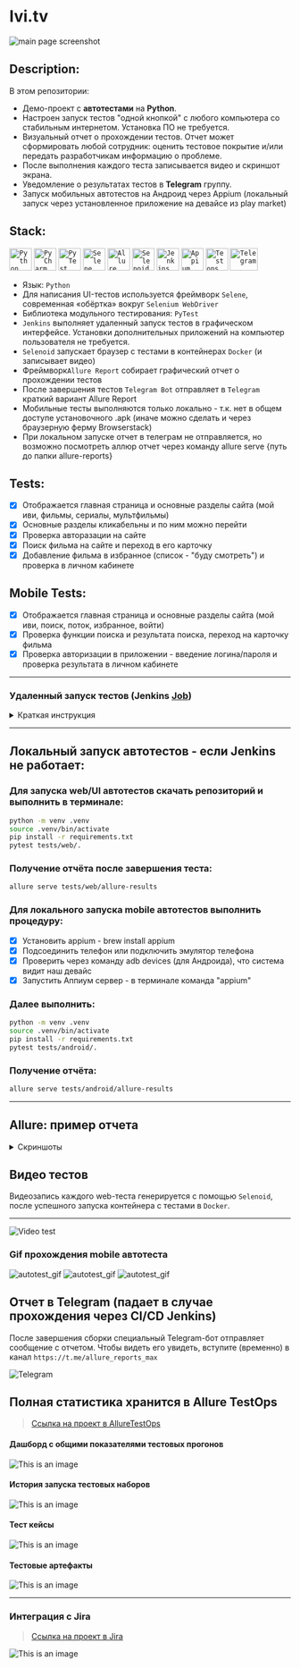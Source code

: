 # Ivi.tv
![main page screenshot](images/main%20screen%20page.png)

## Description:
В этом репозитории:
- Демо-проект с <b>автотестами</b> на <b>Python</b>.
- Настроен запуск тестов "одной кнопкой" с любого компьютера со стабильным интернетом. Установка ПО не требуется.
- Визуальный отчет о прохождении тестов. Отчет может сформировать любой сотрудник: оценить тестовое покрытие и/или передать разработчикам информацию о проблеме.
- После выполнения каждого теста записывается видео и скриншот экрана.
- Уведомление о результатах тестов в <b>Telegram</b> группу.
- Запуск мобильных автотестов на Андроид через Appium (локальный запуск через установленное приложение на девайсе из play market)

## Stack:
<code><img src="images/StackIcons/python.svg" width="40" height="40" alt="Python"  title="Python" /></code>
<code><img src="images/StackIcons/pycharm.png" width="40" height="40" alt="PyCharm" title="PyCharm"></code>
<code><img src="images/StackIcons/pytest.png" width="40" height="40"  alt="PyTest" title="PyTest"></code>
<code><img src="images/StackIcons/selene.png" width="40" height="40"  alt="Selene" title="Selene"></code>
<code><img src="images/StackIcons/Allure.svg" width="40" height="40"  alt="Allure" title="Allure"></code>
<code><img src="images/StackIcons/selenoid.png" width="40" height="40"  alt="Selenoid " title="Selenoid"></code>
<code><img src="images/StackIcons/Jenkins.svg" width="40" height="40"  alt="Jenkins " title="Jenkins"></code>
<code><img src="images/StackIcons/appium.png" width="40" height="40"  alt="Appium " title="Appium"></code>
<code><img src="images/StackIcons/allure_testops.png" width="40" height="40"  alt="Testops " title="Testops"></code>
<code><img src="images/StackIcons/Telegram.svg" width="50" height="40" alt="Telegram"  title="Telegram"></code>
<br>
- Язык: `Python`
- Для написания UI-тестов используется фреймворк `Selene`, современная «обёртка» вокруг `Selenium WebDriver`
- Библиотека модульного тестирования: `PyTest`
- `Jenkins` выполняет удаленный запуск тестов в графическом интерфейсе. Установки дополнительных приложений на компьютер пользователя не требуется.
- `Selenoid` запускает браузер с тестами в контейнерах `Docker` (и записывает видео)
- Фреймворк`Allure Report` собирает графический отчет о прохождении тестов
- После завершения тестов `Telegram Bot` отправляет в `Telegram` краткий вариант Allure Report
- Мобильные тесты выполняются только локально - т.к. нет в общем доступе установочного .apk (иначе можно сделать и через браузерную ферму Browserstack)
- При локальном запуске отчет в телеграм не отправляется, но возможно посмотреть аллюр отчет через команду allure serve {путь до папки allure-reports}

## Tests:
- [x] Отображается главная страница и основные разделы сайта (мой иви, фильмы, сериалы, мультфильмы)
- [x] Основные разделы кликабельны и по ним можно перейти
- [x] Проверка авторазации на сайте
- [x] Поиск фильма на сайте и переход в его карточку
- [x] Добавление фильма в избранное (список - "буду смотреть") и проверка в личном кабинете

## Mobile Tests:
- [x] Отображается главная страница и основные разделы сайта (мой иви, поиск, поток, избранное, войти)
- [x] Проверка функции поиска и результата поиска, переход на карточку фильма
- [x] Проверка авторизации в приложении - введение логина/пароля и проверка результата в личном кабинете

----


### Удаленный запуск тестов (<b>Jenkins <a target="_blank" href="https://jenkins.autotests.cloud/job/qa.guru_18_14/">Job</a></b>)
<details>
   <summary>Краткая инструкция</summary>

###### А: 

<i>Незарегистрированным</i> пользователем открыть готовый, ранее сформированный отчет (желтая иконка, стрелка №2 на скриншоте)
<p>Результат: откроется страница с отчетом Allure Report</p>

###### Б: 
<i>Зарегистрированным</i> пользователем: 
1. Перейти на страницу сборки проекта
2. Выбрать желаемые "Build with Parameters" в графическом интерфейсе или оставить как есть.
3. Запустить выполнение тестов кнопкой "Build"
4. Убедиться, что в блоке "Builds" появилась новая запись.
5. Дождаться окончания активного процесса (~2-3 мин)
6. Кликнуть по значку или тексту Allure Report
<p>Результат: откроется страница с отчетом Allure Report</p>

> <p>Срок хранения сборки на сервере ~60 дней. Ссылка на Job может оказаться недоступной после 28.07.2025</p>

<p>Образец:</p>

<br>![Jenkins](images/jenkins-screen.png)

</details>

----

## Локальный запуск автотестов - если Jenkins не работает:

### Для запуска web/UI автотестов скачать репозиторий и выполнить в терминале:

```bash
python -m venv .venv
source .venv/bin/activate
pip install -r requirements.txt
pytest tests/web/.
```

### Получение отчёта после завершения теста:
```bash
allure serve tests/web/allure-results
```


### Для локального запуска mobile автотестов выполнить процедуру:

- [x] Установить appium - brew install appium
- [x] Подсоединить телефон или подключить эмулятор телефона
- [x] Проверить через команду adb devices (для Андроида), что система видит наш девайс
- [x] Запустить Аппиум сервер - в терминале команда "appium"

### Далее выполнить:

```bash
python -m venv .venv
source .venv/bin/activate
pip install -r requirements.txt
pytest tests/android/.
```

### Получение отчёта:
```bash
allure serve tests/android/allure-results

```

----



## Allure: пример отчета
<details>
   <summary>Скриншоты</summary>

###### Главный экран (Overview)
![Screen Allure1](images/allure-main-screen.png)
###### Страница со списком тестов (Graph)
![Screen Allure2](images/allure-graphs.png)
###### Пример описания теста
![Screen Allure3](images/allure-test-suites.png)

</details>

## Видео тестов
Видеозапись каждого web-теста генерируется с помощью `Selenoid`, после успешного запуска контейнера c тестами в `Docker`.

----


![Video test](images/video-report.gif)


### Gif прохождения mobile автотеста
![autotest_gif](images/Firsttest-ezgif.com-crop.gif)
![autotest_gif](images/Secondtest-ezgif.com-crop.gif)
![autotest_gif](images/3rdtest-ezgif.com-crop.gif)


## Отчет в Telegram (падает в случае прохождения через CI/CD Jenkins)
После завершения сборки специальный Telegram-бот отправляет сообщение с отчетом.
Чтобы видеть его увидеть, вступите (временно) в канал `https://t.me/allure_reports_max`


![Telegram](images/messg_telegram.png)

## Полная статистика хранится в Allure TestOps

> [Ссылка на проект в AllureTestOps](https://allure.autotests.cloud/project/4695/dashboards)

#### Дашборд с общими показателями тестовых прогонов

![This is an image](images/testops%20main%20screen.png)

#### История запуска тестовых наборов

![This is an image](images/testops%20test%20runs.png)

#### Тест кейсы

![This is an image](images/testops-test-suits.png)

#### Тестовые артефакты

![This is an image](images/test_artefacts.png)

----

### Интеграция с Jira

> [Ссылка на проект в Jira](https://jira.autotests.cloud/browse/HOMEWORK-1430)

![This is an image](images/jira%20screen.png)
